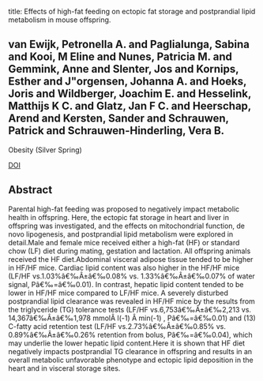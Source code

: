 title: Effects of high-fat feeding on ectopic fat storage and postprandial lipid metabolism in mouse offspring.

## van Ewijk, Petronella A. and Paglialunga, Sabina and Kooi, M Eline and Nunes, Patricia M. and Gemmink, Anne and Slenter, Jos and Kornips, Esther and J"orgensen, Johanna A. and Hoeks, Joris and Wildberger, Joachim E. and Hesselink, Matthijs K C. and Glatz, Jan F C. and Heerschap, Arend and Kersten, Sander and Schrauwen, Patrick and Schrauwen-Hinderling, Vera B.
Obesity (Silver Spring)

<a href="https://doi.org/10.1002/oby.21235">DOI</a>

## Abstract
Parental high-fat feeding was proposed to negatively impact metabolic health in offspring. Here, the ectopic fat storage in heart and liver in offspring was investigated, and the effects on mitochondrial function, de novo lipogenesis, and postprandial lipid metabolism were explored in detail.Male and female mice received either a high-fat (HF) or standard chow (LF) diet during mating, gestation and lactation. All offspring animals received the HF diet.Abdominal visceral adipose tissue tended to be higher in HF/HF mice. Cardiac lipid content was also higher in the HF/HF mice (LF/HF vs.1.03%â€‰Â±â€‰0.08% vs. 1.33%â€‰Â±â€‰0.07% of water signal, Pâ€‰=â€‰0.01). In contrast, hepatic lipid content tended to be lower in HF/HF mice compared to LF/HF mice. A severely disturbed postprandial lipid clearance was revealed in HF/HF mice by the results from the triglyceride (TG) tolerance tests (LF/HF vs.6,753â€‰Â±â€‰2,213 vs. 14,367â€‰Â±â€‰1,978 mmolÂ l(-1) Â min(-1) , Pâ€‰=â€‰0.01) and (13) C-fatty acid retention test (LF/HF vs.2.73%â€‰Â±â€‰0.85% vs. 0.89%â€‰Â±â€‰0.26% retention from bolus, Pâ€‰=â€‰0.04), which may underlie the lower hepatic lipid content.Here it is shown that HF diet negatively impacts postprandial TG clearance in offspring and results in an overall metabolic unfavorable phenotype and ectopic lipid deposition in the heart and in visceral storage sites.

